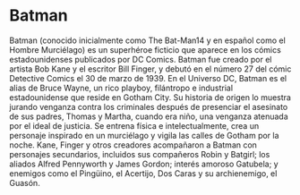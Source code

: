 # Batman
Batman (conocido inicialmente como The Bat-Man14​ y en español como el Hombre Murciélago) es un superhéroe ficticio que aparece en los cómics estadounidenses publicados por DC Comics. Batman fue creado por el artista Bob Kane y el escritor Bill Finger, y debutó en el número 27 del cómic Detective Comics el 30 de marzo de 1939. En el Universo DC, Batman es el alias de Bruce Wayne, un rico playboy, filántropo e industrial estadounidense que reside en Gotham City. Su historia de origen lo muestra jurando venganza contra los criminales después de presenciar el asesinato de sus padres, Thomas y Martha, cuando era niño, una venganza atenuada por el ideal de justicia. Se entrena física e intelectualmente, crea un personaje inspirado en un murciélago y vigila las calles de Gotham por la noche. Kane, Finger y otros creadores acompañaron a Batman con personajes secundarios, incluidos sus compañeros Robin y Batgirl; los aliados Alfred Pennyworth y James Gordon; interés amoroso Gatubela; y enemigos como el Pingüino, el Acertijo, Dos Caras y su archienemigo, el Guasón.
